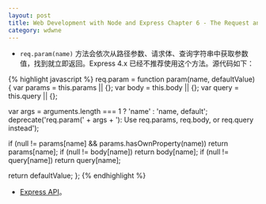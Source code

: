 ```yaml
---
layout: post
title: Web Development with Node and Express Chapter 6 - The Request and Response Objects
category: wdwne
---
```


* `req.param(name)` 方法会依次从路径参数、请求体、查询字符串中获取参数值，找到就立即返回。Express 4.x 已经不推荐使用这个方法。源代码如下：

{% highlight javascript %}
req.param = function param(name, defaultValue) {
  var params = this.params || {};
  var body = this.body || {};
  var query = this.query || {};

  var args = arguments.length === 1
    ? 'name'
    : 'name, default';
  deprecate('req.param(' + args + '): Use req.params, req.body, or req.query instead');

  if (null != params[name] && params.hasOwnProperty(name)) return params[name];
  if (null != body[name]) return body[name];
  if (null != query[name]) return query[name];

  return defaultValue;
};
{% endhighlight %}

* [Express API](http://expressjs.com/en/api.html)。
